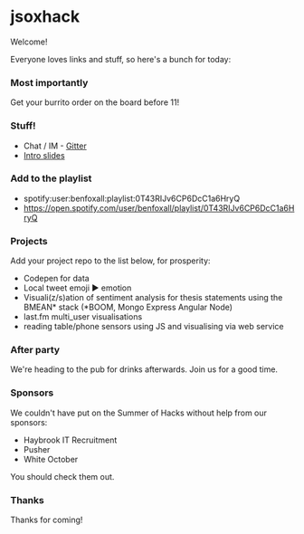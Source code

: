 # jsoxhack

Welcome! 

Everyone loves links and stuff, so here's a bunch for today:

### Most importantly

Get your burrito order on the board before 11!

### Stuff!

* Chat / IM - [Gitter](https://gitter.im/jsoxford/jsoxford.github.com)
* [Intro slides](https://docs.google.com/presentation/d/1-aIsjCeA1duVCODntU2ZzjpYJ03cfPpiXjTRZqnXZq4/)

### Add to the playlist
 * spotify:user:benfoxall:playlist:0T43RIJv6CP6DcC1a6HryQ
 * https://open.spotify.com/user/benfoxall/playlist/0T43RIJv6CP6DcC1a6HryQ

### Projects

Add your project repo to the list below, for prosperity:

* Codepen for data
* Local tweet emoji ▶ emotion
* Visuali(z/s)ation of sentiment analysis for thesis statements using the BMEAN* stack (*BOOM, Mongo Express Angular Node)
* last.fm multi_user visualisations
* reading table/phone sensors using JS and visualising via web service

### After party

We're heading to the pub for drinks afterwards. Join us for a good time.

### Sponsors

We couldn't have put on the Summer of Hacks without help from our sponsors:

* Haybrook IT Recruitment
* Pusher
* White October

You should check them out.

### Thanks

Thanks for coming! 
